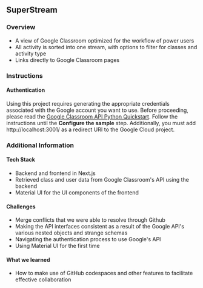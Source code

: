 ## SuperStream

### Overview
- A view of Google Classroom optimized for the workflow of power users
- All activity is sorted into one stream, with options to filter for classes and activity type
- Links directly to Google Classroom pages


### Instructions

#### Authentication

Using this project requires generating the appropriate credentials associated with the Google account you want to use. Before proceeding, please read the [Google Classroom API Python Quickstart](https://developers.google.com/classroom/quickstart/python). Follow the instructions until the **Configure the sample** step. Additionally, you must add  http://localhost:3001/ as a redirect URI to the Google Cloud project. 


### Additional Information

#### Tech Stack
- Backend and frontend in Next.js
- Retrieved class and user data from Google Classroom's API using the backend
- Material UI for the UI components of the frontend
#### Challenges
- Merge conflicts that we were able to resolve through Github
- Making the API interfaces consistent as a result of the Google API's various nested objects and strange schemas
- Navigating the authentication process to use Google's API
- Using Material UI for the first time
#### What we learned
- How to make use of GitHub codespaces and other features to facilitate effective collaboration
